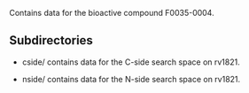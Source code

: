 Contains data for the bioactive compound F0035-0004.

## Subdirectories

- cside/ contains data for the C-side search space on rv1821.

- nside/ contains data for the N-side search space on rv1821.

